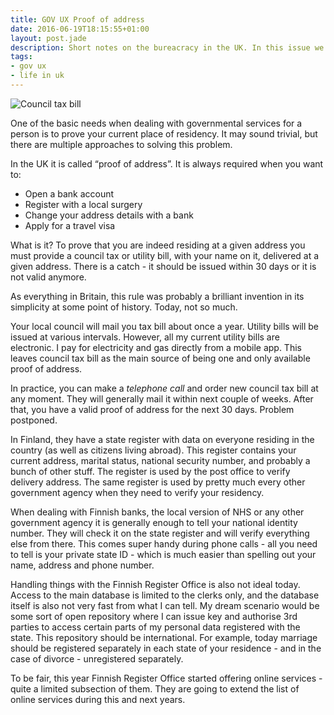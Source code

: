 ```yaml
---
title: GOV UX Proof of address
date: 2016-06-19T18:15:55+01:00
layout: post.jade
description: Short notes on the bureacracy in the UK. In this issue we'll be talking about proof of address.
tags:
- gov ux
- life in uk
---
```


<img src="https://alexsavin.me/photos/2016-06-19-council-tax-address-proof.jpg" class="featured" alt="Council tax bill">

One of the basic needs when dealing with governmental services for a person is to prove your current place of residency. It may sound trivial, but there are multiple approaches to solving this problem.

In the UK it is called “proof of address”. It is always required when you want to:

* Open a bank account
* Register with a local surgery
* Change your address details with a bank
* Apply for a travel visa

What is it? To prove that you are indeed residing at a given address you must provide a council tax or utility bill, with your name on it, delivered at a given address. There is a catch - it should be issued within 30 days or it is not valid anymore.

As everything in Britain, this rule was probably a brilliant invention in its simplicity at some point of history. Today, not so much.

Your local council will mail you tax bill about once a year. Utility bills will be issued at various intervals. However, all my current utility bills are electronic. I pay for electricity and gas directly from a mobile app. This leaves council tax bill as the main source of being one and only available proof of address.

In practice, you can make a _telephone call_ and order new council tax bill at any moment. They will generally mail it within next couple of weeks. After that, you have a valid proof of address for the next 30 days. Problem postponed.

In Finland, they have a state register with data on everyone residing in the country (as well as citizens living abroad). This register contains your current address, marital status, national security number, and probably a bunch of other stuff. The register is used by the post office to verify delivery address. The same register is used by pretty much every other government agency when they need to verify your residency.

When dealing with Finnish banks, the local version of NHS or any other government agency it is generally enough to tell your national identity number. They will check it on the state register and will verify everything else from there. This comes super handy during phone calls - all you need to tell is your private state ID - which is much easier than spelling out your name, address and phone number.

Handling things with the Finnish Register Office is also not ideal today. Access to the main database is limited to the clerks only, and the database itself is also not very fast from what I can tell. My dream scenario would be some sort of open repository where I can issue key and authorise 3rd parties to access certain parts of my personal data registered with the state. This repository should be international. For example, today marriage should be registered separately in each state of your residence - and in the case of divorce - unregistered separately.

To be fair, this year Finnish Register Office started offering online services - quite a limited subsection of them. They are going to extend the list of online services during this and next years.

